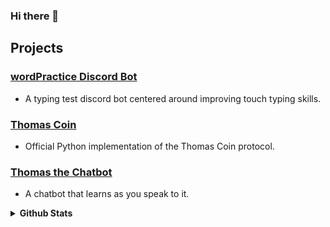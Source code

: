 ### Hi there 👋

## Projects
### [wordPractice Discord Bot](https://top.gg/bot/743183681182498906)
- A typing test discord bot centered around improving touch typing skills. 

### [Thomas Coin](https://github.com/principle105/thomas-coin)
- Official Python implementation of the Thomas Coin protocol.

### [Thomas the Chatbot](https://github.com/principle105/thomasthechatbot)
- A chatbot that learns as you speak to it.

<details>
  <summary><b>Github Stats</b></summary>

![Github Stats](https://github-readme-stats.vercel.app/api?username=principle105&count_private=true&theme=react&line_height=33)
![Top Languages](https://github-readme-stats.vercel.app/api/top-langs/?username=principle105&theme=react&hide=Tcl,C)
[![GitHub Streak](http://github-readme-streak-stats.herokuapp.com?user=principle105&theme=react)](https://git.io/streak-stats)
</details>
